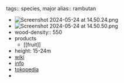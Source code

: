 tags:: species, major
alias:: rambutan

- ![Screenshot 2024-05-24 at 14.50.24.png](https://peach-geographical-bat-397.mypinata.cloud/ipfs/QmQF9GKLRYsJwNA4sUUYspL9yuPGv3xYEmuNig2JNNtRQ6)
- ![Screenshot 2024-05-24 at 14.50.50.png](https://peach-geographical-bat-397.mypinata.cloud/ipfs/QmNnFgFueLuk1Uny4yQEuamhTuQ4AxY9XLqQviy9Q3ZUr5)
- wood-density:: 550
- products
	- [[fruit]]
- height: 15-24m
- [wiki](https://en.wikipedia.org/wiki/Rambutan)
- [info](http://www.plantsofasia.com/index/nephelium_lappaceum/0-595)
- [tokopedia](https://www.tokopedia.com/cvjayabaruutama/bibit-buah-tanaman-hidup-rambutan-binjai-nephelium-lappaceum-aaaa?extParam=ivf%3Dfalse%26src%3Dsearch)
-